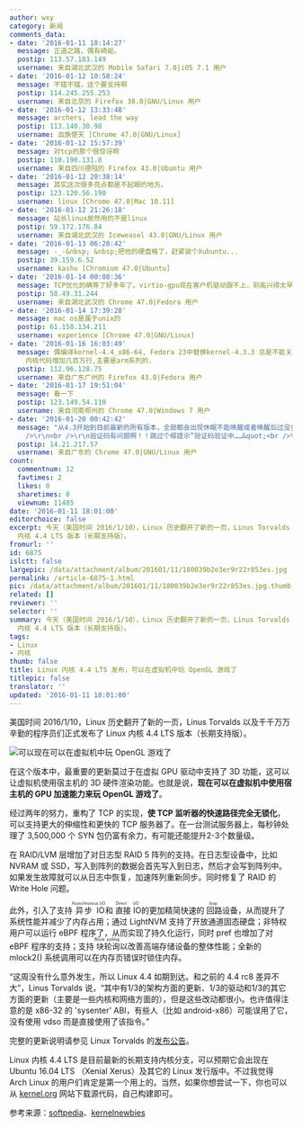 ```yaml
---
author: wxy
category: 新闻
comments_data:
- date: '2016-01-11 18:14:27'
  message: 正道之路，偶有崎岖。
  postip: 113.57.183.149
  username: 来自湖北武汉的 Mobile Safari 7.0|iOS 7.1 用户
- date: '2016-01-12 10:58:24'
  message: 不错不错，这个要支持啊
  postip: 114.245.255.253
  username: 来自北京的 Firefox 38.0|GNU/Linux 用户
- date: '2016-01-12 13:33:48'
  message: archers, lead the way
  postip: 113.140.30.98
  username: 血族使天 [Chrome 47.0|GNU/Linux]
- date: '2016-01-12 15:57:39'
  message: 对tcp的那个很惊讶啊
  postip: 110.190.131.8
  username: 来自四川德阳的 Firefox 43.0|Ubuntu 用户
- date: '2016-01-12 20:38:14'
  message: 其实这次很多亮点都是不起眼的地方。
  postip: 123.120.56.190
  username: linux [Chrome 47.0|Mac 10.11]
- date: '2016-01-12 21:26:18'
  message: 站长linux居然用的不是linux
  postip: 59.172.176.84
  username: 来自湖北武汉的 Iceweasel 43.0|GNU/Linux 用户
- date: '2016-01-13 06:28:42'
  message: -_-&nbsp; &nbsp;把他的硬盘格了，赶紧装个Xubuntu...
  postip: 39.159.6.52
  username: kashu [Chromium 47.0|Ubuntu]
- date: '2016-01-14 00:08:36'
  message: TCP优化的确等了好多年了。virtio-gpu现在客户机驱动跟不上，别高兴得太早了。
  postip: 58.49.31.244
  username: 来自湖北武汉的 Chrome 47.0|Fedora 用户
- date: '2016-01-14 17:39:28'
  message: mac os是属于unix的
  postip: 61.158.134.211
  username: experience [Chrome 47.0|GNU/Linux]
- date: '2016-01-16 16:03:49'
  message: 偶编译kernel-4.4_x86-64, Fedora 23中替换kernel-4.3.3 总是不能关机,卡在kvm上,其它一切正常. 默认cpu从1024减少为64.
    内核代码增加几百万行,主要是arm系列的.
  postip: 112.96.128.75
  username: 来自广东广州的 Firefox 43.0|Fedora 用户
- date: '2016-01-17 19:51:04'
  message: 看一下
  postip: 123.149.54.110
  username: 来自河南郑州的 Chrome 47.0|Windows 7 用户
- date: '2016-01-20 00:42:42'
  message: "从4.3开始到目前最新的所有版本，全部都会出现休眠不能唤醒或者唤醒后过没多久就挂起。在我的机子上……<br />\r\n悲剧的4.2只是个临时版本，只能降回4.1。<br
    />\r\n<br />\r\n验证码有问题啊！！跳过个框提示”验证码验证中……&quot;<br />\r\n。。。。"
  postip: 14.21.217.57
  username: 来自广东的 Chrome 47.0|GNU/Linux 用户
count:
  commentnum: 12
  favtimes: 2
  likes: 0
  sharetimes: 0
  viewnum: 11485
date: '2016-01-11 18:01:00'
editorchoice: false
excerpt: 今天（美国时间 2016/1/10），Linux 历史翻开了新的一页，Linus Torvalds 以及千千万万辛勤的程序员们正式发布了 Linux
  内核 4.4 LTS 版本（长期支持版）。
fromurl: ''
id: 6875
islctt: false
largepic: /data/attachment/album/201601/11/180039b2e3er9r22r853es.jpg
permalink: /article-6875-1.html
pic: /data/attachment/album/201601/11/180039b2e3er9r22r853es.jpg.thumb.jpg
related: []
reviewer: ''
selector: ''
summary: 今天（美国时间 2016/1/10），Linux 历史翻开了新的一页，Linus Torvalds 以及千千万万辛勤的程序员们正式发布了 Linux
  内核 4.4 LTS 版本（长期支持版）。
tags:
- Linux
- 内核
thumb: false
title: Linux 内核 4.4 LTS 发布，可以在虚拟机中玩 OpenGL 游戏了
titlepic: false
translator: ''
updated: '2016-01-11 18:01:00'
---
```


美国时间 2016/1/10，Linux 历史翻开了新的一页，Linus Torvalds 以及千千万万辛勤的程序员们正式发布了 Linux 内核 4.4 LTS 版本（长期支持版）。


![可以现在可以在虚拟机中玩 OpenGL 游戏了](/data/attachment/album/201601/11/180039b2e3er9r22r853es.jpg)


在这个版本中，最重要的更新莫过于在虚拟 GPU 驱动中支持了 3D 功能，这可以让虚拟机使用宿主机的 3D 硬件渲染功能。也就是说，**现在可以在虚拟机中使用宿主机的 GPU 加速能力来玩 OpenGL 游戏了**。


经过两年的努力，重构了 TCP 的实现，**使 TCP 监听器的快速路径完全无锁化**，可以支持更大的伸缩性和更快的 TCP 服务器了。在一台测试服务器上，每秒钟处理了 3,500,000 个 SYN 包仍富有余力，有可能还能提升2-3个数量级。


在 RAID/LVM 层增加了对日志型 RAID 5 阵列的支持。在日志型设备中，比如 NVRAM 或 SSD，写入到阵列的数据会首先写入到日志，然后才会写到阵列中。如果发生故障就可以从日志中恢复，加速阵列重新同步。同时修复了 RAID 的 Write Hole 问题。


此外，引入了支持<ruby> 异步 IO <rp>  （ </rp> <rt>  Asynchronous I/O </rt> <rp>  ） </rp></ruby>和<ruby> 直接 IO <rp>  （ </rp> <rt>  Direct I/O </rt> <rp>  ） </rp></ruby> 的更加精简快速的<ruby> 回路 <rp>  （ </rp> <rt>  loop </rt> <rp>  ） </rp></ruby>设备，从而提升了系统性能并减少了内存占用；通过 LightNVM 支持了开放通道固态硬盘；非特权用户可以运行 eBPF 程序了，从而实现了持久化运行，同时 pref 也增加了对 eBPF 程序的支持；支持<ruby> 块轮询 <rt>  Block polling </rt></ruby>以改善高端存储设备的整体性能；全新的 mlock2() 系统调用可以在内存页错误时锁住内存。


“这周没有什么意外发生，所以 Linux 4.4 如期到达。和之前的 4.4 rc8 差异不大”，Linus Torvalds 说，“其中有1/3的架构方面的更新、1/3的驱动和1/3的其它方面的更新（主要是一些内核和网络方面的），但是这些改动都很小。也许值得注意的是 x86-32 的 'sysenter' ABI，有些人（比如 android-x86）可能误用了它，没有使用 vdso 而是直接使用了该指令。”


完整的更新说明请参见 Linux Torvalds 的[发布公告](http://lkml.iu.edu/hypermail/linux/kernel/1601.1/01592.html)。


Linux 内核 4.4 LTS 是目前最新的长期支持内核分支，可以预期它会出现在 Ubuntu 16.04 LTS （Xenial Xerus）及其它的 Linux 发行版中。不过我觉得 Arch Linux 的用户们肯定是第一个用上的。当然，如果你想尝试一下，你也可以从 [kernel.org](http://kernel.org/) 网站下载源代码，自己构建即可。


参考来源：[softpedia](http://news.softpedia.com/news/linux-kernel-4-4-lts-officially-released-adds-3d-support-in-the-virtual-gpu-driver-498700.shtml)、[kernelnewbies](http://kernelnewbies.org/Linux_4.4)